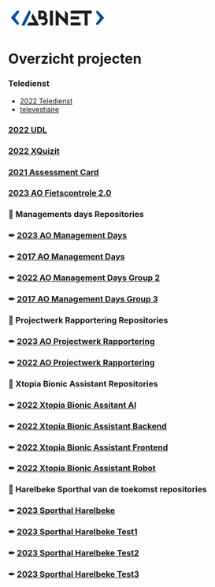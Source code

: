 <img src="logo.png" width="200">

# Overzicht projecten                                                                         

### Teledienst
* [2022 Teledienst](https://github.com/AbinetVives/teledienst)
* [televestiaire](https://github.com/AbinetVives/televestiaire)
### [2022 UDL](https://github.com/AbinetVives/udl)
### [2022 XQuizit](https://github.com/AbinetVives/xQuizIT)
### [2021 Assessment Card](https://github.com/AbinetVives/assessment-card)
### [2023 AO Fietscontrole 2.0](https://github.com/AbinetVives/2023AO-Fietscontrole2.0.git)
### 📁 Managements days Repositories </span>
### ✒︎ [2023 AO Management Days](https://github.com/AbinetVives/2023AO-ManagementDays.git)
### ✒︎ [2017 AO Management Days](https://github.com/AbinetVives/2017-management-days)
### ✒︎ [2022 AO Management Days Group 2](https://github.com/AbinetVives/2022-management-days-g2)
### ✒︎ [2017 AO Management Days Group 3](https://github.com/AbinetVives/2022-management-days-g3)
### 📁 Projectwerk Rapportering Repositories
### ✒︎ [2023 AO Projectwerk Rapportering](https://github.com/AbinetVives/2023AO-Projectwerk-Rapportering.git)
### ✒︎ [2022 AO Projectwerk Rapportering](https://github.com/AbinetVives/2022-Projectwerk-Rapportering.git)
### 📁 Xtopia Bionic Assistant Repositories
### ✒︎ [2022 Xtopia Bionic Assitant AI](https://github.com/AbinetVives/xtopia-bionic-assistant-ai)
### ✒︎ [2022 Xtopia Bionic Assistant Backend](https://github.com/AbinetVives/xtopia-bionic-assistant-backend)
### ✒︎ [2022 Xtopia Bionic Assistant Frontend](https://github.com/AbinetVives/xtopia-front-end)
### ✒︎ [2022 Xtopia Bionic Assistant Robot](https://github.com/AbinetVives/xtopia-bionic-assistant-robot)
### 📁 Harelbeke Sporthal van de toekomst repositories
### ✒︎ [2023 Sporthal Harelbeke](https://github.com/AbinetVives/2023-sporthal-harelbeke)
### ✒︎ [2023 Sporthal Harelbeke Test1](https://github.com/AbinetVives/2023-sporthal-harelbeke-test1)
### ✒︎ [2023 Sporthal Harelbeke Test2](https://github.com/AbinetVives/2023-sporthal-harelbeke-test2)
### ✒︎ [2023 Sporthal Harelbeke Test3](https://github.com/AbinetVives/2023-sporthal-harelbeke-test3)
